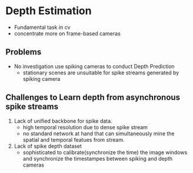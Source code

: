 # Depth Estimation

- Fundamental task in cv
- concentrate more on frame-based cameras

## Problems

- No investigation use spiking cameras to conduct Depth Prediction
  - stationary scenes are unsuitable for spike streams generated by spiking camera

## Challenges to Learn depth from asynchronous spike streams

1. Lack of unified backbone for spike data.
    - high temporal resolution due to dense spike stream
    - no standard network at hand that can simultaneously mine the spatial and temporal featues from stream.
2. Lack of spike depth dataset
   - sophisticated to calibrate(synchronize the time) the image windows and synchronize the timestampes between spiking and depth cameras
